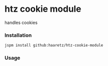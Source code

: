 # htz cookie module

handles cookies

### Installation
```bash
jspm install github:haaretz/htz-cookie-module
```

### Usage
